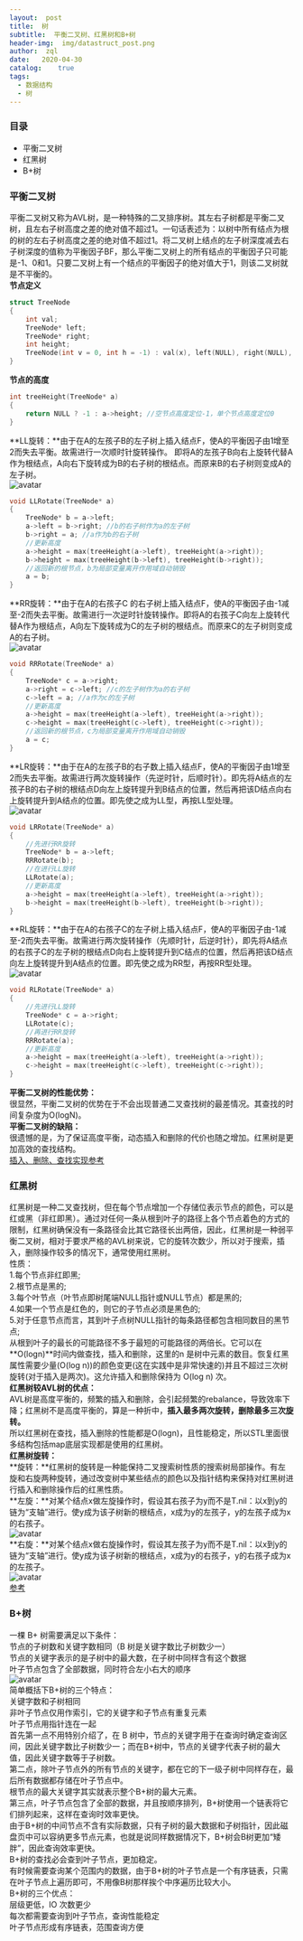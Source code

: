 ```yaml
---
layout:  post
title:  树
subtitle:  平衡二叉树、红黑树和B+树
header-img:	 img/datastruct_post.png
author:	 zql
date:	2020-04-30
catalog:	true
tags:	
  - 数据结构
  - 树
---  
```

### 目录  
 - 平衡二叉树
 - 红黑树  
 - B+树  

### 平衡二叉树  
平衡二叉树又称为AVL树，是一种特殊的二叉排序树。其左右子树都是平衡二叉树，且左右子树高度之差的绝对值不超过1。一句话表述为：以树中所有结点为根的树的左右子树高度之差的绝对值不超过1。将二叉树上结点的左子树深度减去右子树深度的值称为平衡因子BF，那么平衡二叉树上的所有结点的平衡因子只可能是-1、0和1。只要二叉树上有一个结点的平衡因子的绝对值大于1，则该二叉树就是不平衡的。  
**节点定义**  
```c++
struct TreeNode
{
    int val;
    TreeNode* left;
    TreeNode* right;
    int height;
    TreeNode(int v = 0, int h = -1) : val(x), left(NULL), right(NULL), height(h);
}
```
**节点的高度**  
```c++
int treeHeight(TreeNode* a)
{
    return NULL ? -1 : a->height; //空节点高度定位-1，单个节点高度定位0
}
```
**LL旋转：**由于在A的左孩子B的左子树上插入结点F，使A的平衡因子由1增至2而失去平衡。故需进行一次顺时针旋转操作。 即将A的左孩子B向右上旋转代替A作为根结点，A向右下旋转成为B的右子树的根结点。而原来B的右子树则变成A的左子树。  
![avatar](/img/AVL_LL_post.png)    
```c++
void LLRotate(TreeNode* a)
{
    TreeNode* b = a->left;
    a->left = b->right; //b的右子树作为a的左子树
    b->right = a; //a作为b的右子树
    //更新高度
    a->height = max(treeHeight(a->left), treeHeight(a->right));
    b->height = max(treeHeight(b->left), treeHeight(b->right));
    //返回新的根节点，b为局部变量离开作用域自动销毁
    a = b;
}
```
**RR旋转：**由于在A的右孩子C 的右子树上插入结点F，使A的平衡因子由-1减至-2而失去平衡。故需进行一次逆时针旋转操作。即将A的右孩子C向左上旋转代替A作为根结点，A向左下旋转成为C的左子树的根结点。而原来C的左子树则变成A的右子树。  
![avatar](/img/AVL_RR_post.png)  
```c++
void RRRotate(TreeNode* a)
{
    TreeNode* c = a->right;
    a->right = c->left; //c的左子树作为a的右子树
    c->left = a; //a作为c的左子树
    //更新高度
    a->height = max(treeHeight(a->left), treeHeight(a->right));
    c->height = max(treeHeight(c->left), treeHeight(c->right));
    //返回新的根节点，c为局部变量离开作用域自动销毁
    a = c;
}
```
**LR旋转：**由于在A的左孩子B的右子数上插入结点F，使A的平衡因子由1增至2而失去平衡。故需进行两次旋转操作（先逆时针，后顺时针）。即先将A结点的左孩子B的右子树的根结点D向左上旋转提升到B结点的位置，然后再把该D结点向右上旋转提升到A结点的位置。即先使之成为LL型，再按LL型处理。  
![avatar](/img/AVL_LR_post.png)  
```c++
void LRRotate(TreeNode* a)
{
    //先进行RR旋转
    TreeNode* b = a->left;
    RRRotate(b);
    //在进行LL旋转
    LLRotate(a);
    //更新高度
    a->height = max(treeHeight(a->left), treeHeight(a->right));
    b->height = max(treeHeight(b->left), treeHeight(b->right));
}
```
**RL旋转：**由于在A的右孩子C的左子树上插入结点F，使A的平衡因子由-1减至-2而失去平衡。故需进行两次旋转操作（先顺时针，后逆时针），即先将A结点的右孩子C的左子树的根结点D向右上旋转提升到C结点的位置，然后再把该D结点向左上旋转提升到A结点的位置。即先使之成为RR型，再按RR型处理。  
![avatar](/img/AVL_RL_post.png)  
```c++
void RLRotate(TreeNode* a)
{
    //先进行LL旋转
    TreeNode* c = a->right;
    LLRotate(c);
   	//再进行RR旋转
    RRRotate(a);
    //更新高度
    a->height = max(treeHeight(a->left), treeHeight(a->right));
    c->height = max(treeHeight(c->left), treeHeight(c->right));
}
```
**平衡二叉树的性能优势：**  
很显然，平衡二叉树的优势在于不会出现普通二叉查找树的最差情况。其查找的时间复杂度为O(logN)。  
**平衡二叉树的缺陷：**  
很遗憾的是，为了保证高度平衡，动态插入和删除的代价也随之增加。红黑树是更加高效的查找结构。  
[插入、删除、查找实现参考](https://blog.csdn.net/lpp0900320123/article/details/39367451?utm_source=app)  
### 红黑树  
红黑树是一种二叉查找树，但在每个节点增加一个存储位表示节点的颜色，可以是红或黑（非红即黑）。通过对任何一条从根到叶子的路径上各个节点着色的方式的限制，红黑树确保没有一条路径会比其它路径长出两倍，因此，红黑树是一种弱平衡二叉树，相对于要求严格的AVL树来说，它的旋转次数少，所以对于搜索，插入，删除操作较多的情况下，通常使用红黑树。  
性质：  
1.每个节点非红即黑;  
2.根节点是黑的;  
3.每个叶节点（叶节点即树尾端NULL指针或NULL节点）都是黑的;  
4.如果一个节点是红色的，则它的子节点必须是黑色的;  
5.对于任意节点而言，其到叶子点树NULL指针的每条路径都包含相同数目的黑节点;  
从根到叶子的最长的可能路径不多于最短的可能路径的两倍长。它可以在**O(logn)**时间内做查找，插入和删除，这里的n 是树中元素的数目。恢复红黑属性需要少量(O(log n))的颜色变更(这在实践中是非常快速的)并且不超过三次树旋转(对于插入是两次)。这允许插入和删除保持为 O(log n) 次。  
**红黑树较AVL树的优点：**  
AVL树是高度平衡的，频繁的插入和删除，会引起频繁的rebalance，导致效率下降；红黑树不是高度平衡的，算是一种折中，**插入最多两次旋转，删除最多三次旋转。**    
所以红黑树在查找，插入删除的性能都是O(logn)，且性能稳定，所以STL里面很多结构包括map底层实现都是使用的红黑树。  
**红黑树旋转：**  
**旋转：**红黑树的旋转是一种能保持二叉搜索树性质的搜索树局部操作。有左旋和右旋两种旋转，通过改变树中某些结点的颜色以及指针结构来保持对红黑树进行插入和删除操作后的红黑性质。  
**左旋：**对某个结点x做左旋操作时，假设其右孩子为y而不是T.nil：以x到y的链为“支轴”进行。使y成为该子树新的根结点，x成为y的左孩子，y的左孩子成为x的右孩子。  
![avatar](/img/rbtree_lr_post.png)  
**右旋：**对某个结点x做右旋操作时，假设其左孩子为y而不是T.nil：以x到y的链为“支轴”进行。使y成为该子树新的根结点，x成为y的右孩子，y的右孩子成为x的左孩子。  
![avatar](//img/rbtree_rr_post.png)  
[参考](https://blog.csdn.net/tanrui519521/article/details/80980135)  
### B+树
一棵 B+ 树需要满足以下条件：  
节点的子树数和关键字数相同（B 树是关键字数比子树数少一）  
节点的关键字表示的是子树中的最大数，在子树中同样含有这个数据  
叶子节点包含了全部数据，同时符合左小右大的顺序  
![avatar](https://user-gold-cdn.xitu.io/2018/5/29/163a9a844c9a40b6?imageslim)  
简单概括下B+树的三个特点：  
关键字数和子树相同  
非叶子节点仅用作索引，它的关键字和子节点有重复元素  
叶子节点用指针连在一起  
首先第一点不用特别介绍了，在 B 树中，节点的关键字用于在查询时确定查询区间，因此关键字数比子树数少一；而在B+树中，节点的关键字代表子树的最大值，因此关键字数等于子树数。  
第二点，除叶子节点外的所有节点的关键字，都在它的下一级子树中同样存在，最后所有数据都存储在叶子节点中。  
根节点的最大关键字其实就表示整个B+树的最大元素。  
第三点，叶子节点包含了全部的数据，并且按顺序排列，B+树使用一个链表将它们排列起来，这样在查询时效率更快。  
由于B+树的中间节点不含有实际数据，只有子树的最大数据和子树指针，因此磁盘页中可以容纳更多节点元素，也就是说同样数据情况下，B+树会B树更加“矮胖”，因此查询效率更快。  
B+树的查找必会查到叶子节点，更加稳定。  
有时候需要查询某个范围内的数据，由于B+树的叶子节点是一个有序链表，只需在叶子节点上遍历即可，不用像B树那样挨个中序遍历比较大小。  
B+树的三个优点：  
层级更低，IO 次数更少  
每次都需要查询到叶子节点，查询性能稳定  
叶子节点形成有序链表，范围查询方便   
